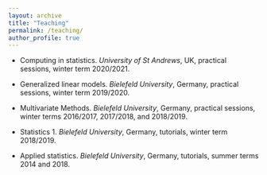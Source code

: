 ```yaml
---
layout: archive
title: "Teaching"
permalink: /teaching/
author_profile: true
---
```


- Computing in statistics.
*University of St Andrews*, UK, practical sessions, winter term 2020/2021.

- Generalized linear models.
*Bielefeld University*, Germany, practical sessions, winter term 2019/2020.

- Multivariate Methods.
*Bielefeld University*, Germany, practical sessions, winter terms 2016/2017, 2017/2018, and 2018/2019.

- Statistics 1.
*Bielefeld University*, Germany, tutorials, winter term 2018/2019.

- Applied statistics.
*Bielefeld University*, Germany, tutorials, summer terms 2014 and 2018.
